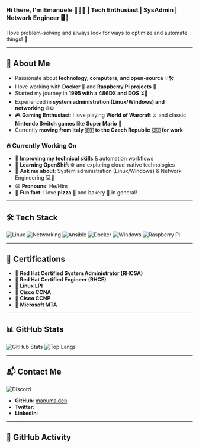 ### Hi there, I'm Emanuele 👨‍💻👋 | **Tech Enthusiast | SysAdmin | Network Engineer** 🖥️🔧
I love problem-solving and always look for ways to optimize and automate things! 🚀

---

## 🧐 **About Me**
- Passionate about **technology, computers, and open-source** 💡🛠️
- I love working with **Docker** 🐳 and **Raspberry Pi projects** 🍓
- Started my journey in **1995 with a 486DX and DOS** ⏳💾
- Experienced in **system administration (Linux/Windows) and networking** 🌐⚙️
- 🎮 **Gaming Enthusiast**: I love playing **World of Warcraft** ⚔️ and classic **Nintendo Switch games** like **Super Mario** 🍄
- Currently **moving from Italy 🇮🇹 to the Czech Republic 🇨🇿 for work**

### 🔥 **Currently Working On**
- 🔭 **Improving my technical skills** & automation workflows
- 🌱 **Learning OpenShift** ☸️ and exploring cloud-native technologies
- 💬 **Ask me about**: System administration (Linux/Windows) & Network Engineering 💻🛜
- 😄 **Pronouns**: He/Him
- 🍪 **Fun fact**: I love **pizza** 🍕 and bakery 🥐 in general!

---

## 🛠️ **Tech Stack**
![Linux](https://img.shields.io/badge/Linux-FCC624?style=for-the-badge&logo=linux&logoColor=black)
![Networking](https://img.shields.io/badge/Networking-0078D7?style=for-the-badge&logo=cisco&logoColor=white)
![Ansible](https://img.shields.io/badge/Ansible-EE0000?style=for-the-badge&logo=ansible&logoColor=white)
![Docker](https://img.shields.io/badge/Docker-2496ED?style=for-the-badge&logo=docker&logoColor=white)
![Windows](https://img.shields.io/badge/Windows-0078D6?style=for-the-badge&logo=windows&logoColor=white)
![Raspberry Pi](https://img.shields.io/badge/Raspberry%20Pi-C51A4A?style=for-the-badge&logo=raspberry-pi&logoColor=white)

---

## 📜 **Certifications**
- 🏅 **Red Hat Certified System Administrator (RHCSA)** 
- 🏅 **Red Hat Certified Engineer (RHCE)** 
- 🏅 **Linux LPI**
- 🏅 **Cisco CCNA**
- 🏅 **Cisco CCNP** 
- 🏅 **Microsoft MTA** 

---

## 📊 **GitHub Stats**
![GitHub Stats](https://github-readme-stats.vercel.app/api?username=manumaiden&show_icons=true&theme=dracula)
![Top Langs](https://github-readme-stats.vercel.app/api/top-langs/?username=manumaiden&layout=compact&theme=dracula)

---

## 📬 **Contact Me**
![Discord](https://discord.c99.nl/widget/theme-1/260148150562455554.png)

- **GitHub**: [manumaiden](https://github.com/manumaiden)
- **Twitter**: 
- **LinkedIn**: 

---

## 📌 **GitHub Activity**
<!--START_SECTION:activity-->
<!--END_SECTION:activity-->
